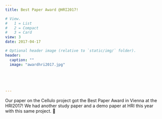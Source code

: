 ```yaml
---
title: Best Paper Award @HRI2017!

# View.
#   1 = List
#   2 = Compact
#   3 = Card
view: 3
date: 2017-04-17

# Optional header image (relative to `static/img/` folder).
header:
  caption: ""
  image: "awardhri2017.jpg"
  




---
```

Our paper on the Cellulo project got the Best Paper Award in Vienna at the HRI2017!
We had another study paper and a demo paper at HRI this year with this same project. 🙂


